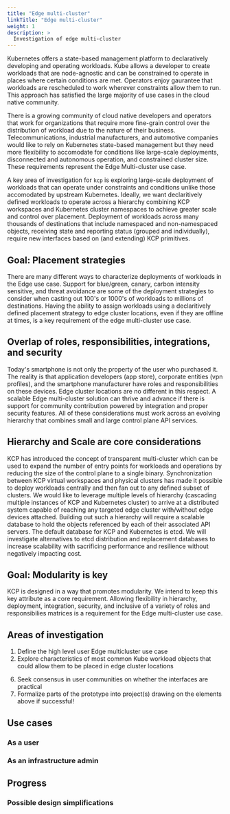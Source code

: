 ```yaml
---
title: "Edge multi-cluster"
linkTitle: "Edge multi-cluster"
weight: 1
description: >
  Investigation of edge multi-cluster
---
```


Kubernetes offers a state-based management platform to declaratively developing and operating workloads. Kube allows a developer to create workloads that are node-agnostic and can be constrained to operate in places where certain conditions are met. Operators enjoy gaurantee that workloads are rescheduled to work wherever constraints allow them to run. This approach has satisfied the large majority of use cases in the cloud native community.

There is a growing community of cloud native developers and operators that work for organizations that require more fine-grain control over the distribution of workload due to the nature of their business. Telecommunications, industrial manufacturers, and automotive companies would like to rely on Kubernetes state-based management but they need more flexibility to accomodate for conditions like large-scale deployments, disconnected and autonomous operation, and constrained cluster size. These requirements represent the Edge Multi-cluster use case.

A key area of investigation for `kcp` is exploring large-scale deployment of workloads that can operate under constraints and conditions unlike those accomodated by upstream Kubernetes. Ideally, we want declaritively defined workloads to operate across a hierarchy combining KCP workspaces and Kubernetes cluster namespaces to achieve greater scale and control over placement. Deployment of workloads across many thousands of destinations that include namespaced and non-namespaced objects, receiving state and reporting status (grouped and individually), require new interfaces based on (and extending) KCP primitives.

## Goal: Placement strategies

There are many different ways to characterize deployments of workloads in the Edge use case. Support for blue/green, canary, carbon intensity sensitive, and threat avoidance are some of the deployment strategies to consider when casting out 100's or 1000's of workloads to millions of destinations. Having the ability to assign workloads using a declaritively defined placement strategy to edge cluster locations, even if they are offline at times, is a key requirement of the edge multi-cluster use case.

## Overlap of roles, responsibilities, integrations, and security

Today's smartphone is not only the property of the user who purchased it. The reality is that application developers (app store), corporate entities (vpn profiles), and the smartphone manufacturer have roles and responsibilities on these devices. Edge cluster locations are no different in this respect. A scalable Edge multi-cluster solution can thrive and advance if there is support for community contribution powered by integration and proper security features. All of these considerations must work across an evolving hierarchy that combines small and large control plane API services.

## Hierarchy and Scale are core considerations

KCP has introduced the concept of transparent multi-cluster which can be used to expand the number of entry points for workloads and operations by reducing the size of the control plane to a single binary. Synchronization between KCP virtual workspaces and physical clusters has made it possible to deploy workloads centrally and then fan out to any defined subset of clusters. We would like to leverage multiple levels of hierarchy (cascading multiple instances of KCP and Kubernetes cluster) to arrive at a distributed system capable of reaching any targeted edge cluster with/without edge devices attached. Building out such a hierarchy will require a scalable database to hold the objects referenced by each of their associated API servers. The default database for KCP and Kubernetes is etcd. We will investigate alternatives to etcd distribution and replacement databases to increase scalability with sacrificing performance and resilience without negatively impacting cost.

## Goal: Modularity is key

KCP is designed in a way that promotes modularity. We intend to keep this key attribute as a core requirement. Allowing flexibility in hierarchy, deployment, integration, security, and inclusive of a variety of roles and responsibilies matrices is a requirement for the Edge multi-cluster use case.

<!-- ### Constraint: The workflows and practices teams use today should be minimally disrupted

Users typically only change their workflows when an improvement offers a significant multiplier. To be effective we must reduce friction (which reduces multipliers) and offer significant advantages to that workflow.

Tools, practices, user experiences, and automation should "just work" when applied to cluster-agnostic or cluster-aware workloads. This includes gitops, rich web interfaces, `kubectl`, etc. That implies that a "cluster" and a "Kube API" is our key target, and that we must preserve a majority of semantic meaning of existing APIs.

### Constraint: 95% of workloads should "just work" when `kubectl apply`d to `kcp`

It continues to be possible to build different abstractions on top of Kube, but existing workloads are what really benefit users. They have chosen the Kube abstractions deliberately because they are general purpose - rather than describe a completely new system we believe it is more effective to uplevel these existing apps.  That means that existing primitives like Service, Deployment, PersistentVolumeClaim, StatefulSet must all require no changes to move from single-cluster to multi-cluster

By choosing this constraint, we also accept that we will have to be opinionated on making the underlying clusters consistent, and we will have to limit / constrain certain behaviors. Ideally, we focus on preserving the user's view of the changes on a logical cluster, while making the workloads on a physical cluster look more consistent for infrastructure admins. This implies we need to explore both what these workloads might look like (a review of applications) and describe the points of control / abstraction between levels. -->

## Areas of investigation

1. Define the high level user Edge multicluster use case
2. Explore characteristics of most common Kube workload objects that could allow them to be placed in edge cluster locations
<!-- 4. Identify the control points and data flow between workload and physical cluster that would be generally useful across a wide range of approaches - such as:
    1. How placement is assigned, altered, and removed ("scheduling" or "placement")
    2. How workloads are transformed from high level to low level and then summarized back
    3. Categorize approaches in the ecosystem and gaps where collaboration could improve velocity
    4.
5. Identify key infrastructure characteristics for multi-cluster
    1. Networking between components and transparency of location to movement
    2. Data movement, placement, and replication
    3. Abstraction/interception of off-cluster dependencies (external to the system)
    4. Consistency of infrastructure (where does Kube not sufficiently drive operational consistency) -->
6. Seek consensus in user communities on whether the interfaces are practical
8. Formalize parts of the prototype into project(s) drawing on the elements above if successful!

## Use cases

<!-- Representing feedback from a number of multi-cluster users with a diverse set of technologies in play: -->

### As a user

<!-- 1. I can `kubectl apply` a workload that is agnostic to node placement to `kcp` and see the workload assigned to real resources and start running and the status summarized back to me.
2. I can move an application (defined in 1) between two physical clusters by changing a single high level attribute
3. As a user when I move an application (as defined in 2) no disruption of internal or external traffic is visible to my consumers
4. As a user I can debug my application in a familiar manner regardless of cluster
5. As a user with a stateful application by persistent volumes can move / replicate / be shared across clusters in a manner consistent with my storage type (read-write-one / read-write-many). -->

### As an infrastructure admin

<!-- 1. I can decommision an physical cluster and see workloads moved without disruption
2. I can set capacity bounds that control admission to a particular cluster and react to workload growth organically -->

## Progress

<!-- In the early prototype stage `kcp` uses the `syncer` and the `deployment-splitter` as stand-ins for more complex scheduling and transformation. This section should see more updates in the near term as we move beyond areas 1-2 (use cases and ecosystem research) -->

### Possible design simplifications

<!-- 1. Focus on every object having an annotation saying which clusters it is targeted at
   * We can control the annotation via admission eventually, works for all objects
   * Tracking declarative and atomic state change (NONE -> A, A->(A,B), A->NONE) on
     objects
2. RBAC stays at the higher level and applies to the logical clusters, is not synced
   * Implication is that controllers won't be syncable today, BUT that's ok because it's likely giving workloads control over the underlying cluster is a non-goal to start and would have to be explicit opt-in by admin
   * Controllers already need to separate input from output - most controllers assume they're the same (but things like service load balancer)
3. Think of scheduling as a policy at global, per logical cluster, and optionally the namespace (policy of object type -> 0..N clusters)
   * Simplification over doing a bunch of per object work, since we want to be transparent (per object is a future optimization with some limits) -->

